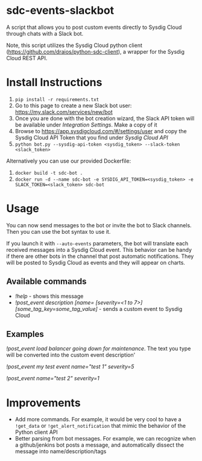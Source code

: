 # sdc-events-slackbot
A script that allows you to post custom events directly to Sysdig Cloud through chats with a Slack bot.

Note, this script utilizes the Sysdig Cloud python client (https://github.com/draios/python-sdc-client), a wrapper for the Sysdig Cloud REST API. 

# Install Instructions
1. `pip install -r requirements.txt` 
2. Go to this page to create a new Slack bot user: https://my.slack.com/services/new/bot
3. Once you are done with the bot creation wizard, the Slack API token will be available under _Integration Settings_. Make a copy of it
4. Browse to https://app.sysdigcloud.com/#/settings/user and copy the Sysdig Cloud API Token that you find under _Sysdig Cloud API_
5. `python bot.py --sysdig-api-token <sysdig_token> --slack-token <slack_token>`

Alternatively you can use our provided Dockerfile:

1. `docker build -t sdc-bot .`
2. `docker run -d --name sdc-bot -e SYSDIG_API_TOKEN=<sysdig_token> -e SLACK_TOKEN=<slack_token> sdc-bot`

# Usage

You can now send messages to the bot or invite the bot to Slack channels. Then you can use the bot syntax to use it.

If you launch it with `--auto-events` parameters, the bot will translate each received messages into a Sysdig Cloud event. This behavior can be handy if there are other bots in the channel that post automatic notifications. They will be posted to Sysdig Cloud as events and they will appear on charts.

## Available commands

* *!help* - shows this message
* *!post_event description [name=<eventname> [severity=<1 to 7>] [some_tag_key=some_tag_value]* - sends a custom event to Sysdig Cloud

## Examples

*!post_event load balancer going down for maintenance*. The text you type will be converted into the custom event description'

*!post_event my test event name="test 1" severity=5*

*!post_event name="test 2" severity=1*

# Improvements

- Add more commands. For example, it would be very cool to have a `!get_data` or `!get_alert_notification` that mimic the behavior of the Python client API
- Better parsing from bot messages. For example, we can recognize when a github/jenkins bot posts a message, and automatically dissect the message into name/description/tags
